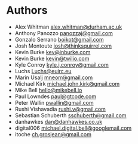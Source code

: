 Authors
=======

- Alex Whitman <alex.whitman@durham.ac.uk>
- Anthony Panozzo <panozzaj@gmail.com>
- Gonzalo Serrano <boikot@gmail.com>
- Josh Montoute <josh@thinksquirrel.com>
- Kevin Burke <kev@inburke.com>
- Kevin Burke <kevin@twilio.com>
- Kyle Conroy <kyle.j.conroy@gmail.com>
- Luchs <Luchs@euirc.eu>
- Marin Usalj <mneorr@gmail.com>
- Michael Kirk <michael.john.kirk@gmail.com>
- Mike Bell <hello@mikebell.io>
- Paul Lowndes <paul@gtcode.com>
- Peter Wallin <pwallin@gmail.com>
- Rushi Vishavadia <rushi.v@gmail.com>
- Sebastian Schuberth <sschuberth@gmail.com>
- danhawkes <dan@danhawkes.co.uk>
- digital006 <michael.digital.bell@googlemail.com>
- itoche <ch.grosjean@gmail.com>
